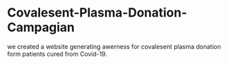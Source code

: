 # Covalesent-Plasma-Donation-Campagian
we created a website generating awerness for covalesent plasma donation form patients cured from Covid-19. 
